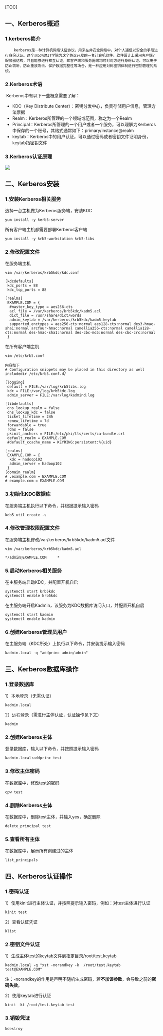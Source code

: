 [TOC]



## 一、Kerberos概述

### 1.kerberos简介

```
	kerberos是一种计算机网络认证协议，用来在非安全网络中，对个人通信以安全的手段进行身份认证。这个词又指MIT学院为这个协议开发的一套计算机软件。软件设计上采用客户端/服务器结构，并且能够进行相互认证，即客户端和服务器端均可对对方进行身份认证。可以用于防止窃听、防止重放攻击、保护数据完整性等场合，是一种应用对称密钥体制进行密钥管理的系统。
```

### 2.Kerberos术语

​		Kerberos中有以下一些概念需要了解：

- KDC（Key Distribute Center）：密钥分发中心，负责存储用户信息，管理方法票据
- Realm：Kerberos所管理的一个领域或范围，称之为一个Realm
- Principal：Kerberos所管理的一个用户或者一个服务，可以理解为Kerberos中保存的一个账号，其格式通常如下：primary/instance@realm
- keytab：Kerberos中的用户认证，可以通过密码或者密钥文件证明身份，keytab指密钥文件

### 3.Kerberos认证原理

![](https://yingziimage.oss-cn-beijing.aliyuncs.com/img/202206292023058.png)

## 二、Kerberos安装

### 1.安装Kerberos相关服务

选择一台主机做为Kerberos服务端，安装KDC

```
yum install -y kerb5-server
```

所有客户端主机都需要部署Kerberos客户端

```
yum install -y krb5-workstation krb5-libs
```

### 2.修改配置文件

在服务端主机

```
vim /var/kerberos/krb5kdc/kdc.conf

[kdcdefaults]
 kdc_ports = 88
 kdc_tcp_ports = 88

[realms]
 EXAMPLE.COM = {
  #master_key_type = aes256-cts
  acl_file = /var/kerberos/krb5kdc/kadm5.acl
  dict_file = /usr/share/dict/words
  admin_keytab = /var/kerberos/krb5kdc/kadm5.keytab
  supported_enctypes = aes256-cts:normal aes128-cts:normal des3-hmac-sha1:normal arcfour-hmac:normal camellia256-cts:normal camellia128-cts:normal des-hmac-sha1:normal des-cbc-md5:normal des-cbc-crc:normal
 }
```

在所有客户端主机

```
vim /etc/krb5.conf

内容如下
# Configuration snippets may be placed in this directory as well
includedir /etc/krb5.conf.d/

[logging]
 default = FILE:/var/log/krb5libs.log
 kdc = FILE:/var/log/krb5kdc.log
 admin_server = FILE:/var/log/kadmind.log

[libdefaults]
 dns_lookup_realm = false
 dns_lookup_kdc = false
 ticket_lifetime = 24h
 renew_lifetime = 7d
 forwardable = true
 rdns = false
 pkinit_anchors = FILE:/etc/pki/tls/certs/ca-bundle.crt
 default_realm = EXAMPLE.COM
 #default_ccache_name = KEYRING:persistent:%{uid}

[realms]
 EXAMPLE.COM = {
  kdc = hadoop102
  admin_server = hadoop102
 }
[domain_realm]
# .example.com = EXAMPLE.COM
# example.com = EXAMPLE.COM
```

### 3.初始化KDC数据库

在服务端主机执行以下命令，并根据提示输入密码

```
kdb5_util create -s
```

### 4.修改管理权限配置文件

在服务端主机修改/var/kerberos/krb5kdc/kadm5.acl文件

```
vim /var/kerberos/krb5kdc/kadm5.acl

*/admin@EXAMPLE.COM     *
```

### 5.启动Kerberos相关服务

在主服务端启动KDC，并配置开机自启

```
systemctl start krb5kdc
systemctl enable krb5kdc
```

在主服务端开启Kadmin，该服务为KDC数据库访问入口，并配置开机自启

```
systemctl start kadmin
systemctl enable kadmin
```

### 6.创建Kerberos管理员用户

在主服务端（KDC所处）上执行以下命令，并安装提示输入密码

```
kadmin.local -q "addprinc admin/admin"
```

## 三、Kerberos数据库操作

### 1.登录数据库

1）本地登录（无需认证）

```
kadmin.local
```

2）远程登录（需进行主体认证，认证操作见下文）

```
kadmin
```

### 2.创建Kerberos主体

登录数据库，输入以下命令，并按照提示输入密码

```
kadmin.local:addprinc test
```

### 3.修改主体密码

在数据库中，修改test的密码

```
cpw test
```

### 4.删除Kerberos主体

在数据库中，删除test主体，并输入yes，确定删除

```
delete_principal test
```

### 5.查看所有主体

在数据库中，展示所有创建过的主体

```
list_principals
```

## 四、Kerberos认证操作

### 1.密码认证

1）使用kinit进行主体认证，并按照提示输入密码，例如：对test主体进行认证

```
kinit test
```

2）查看认证凭证

```
klist
```

### 2.密钥文件认证

1）生成主体test的keytab文件到指定目录/root/test.keytab

```
kadmin.local -q "xst -norandkey -k  /root/test.keytab test@EXAMPLE.COM"
```

注：-norandkey的作用是声明不随机生成密码，若**不加该参数**，会导致之前的**密码失效**。

2）使用keytab进行认证

```
kinit -kt /root/test.keytab test
```

### 3.销毁凭证

```
kdestroy
```

